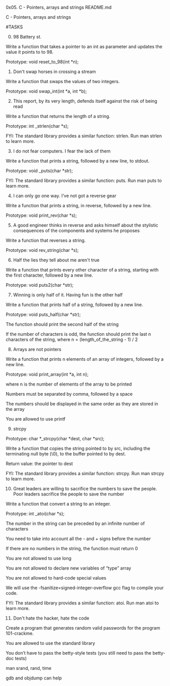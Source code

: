 0x05. C - Pointers, arrays and strings
README.md


 C - Pointers, arrays and strings


#TASKS


0. 98 Battery st.


Write a function that takes a pointer to an int as parameter and updates the value it points to to 98.


Prototype: void reset_to_98(int *n);


1. Don't swap horses in crossing a stream


Write a function that swaps the values of two integers.


Prototype: void swap_int(int *a, int *b);


2. This report, by its very length, defends itself against the risk of being read


Write a function that returns the length of a string.


Prototype: int _strlen(char *s);

FYI: The standard library provides a similar function: strlen. Run man strlen to learn more.


3. I do not fear computers. I fear the lack of them


Write a function that prints a string, followed by a new line, to stdout.


Prototype: void _puts(char *str);

FYI: The standard library provides a similar function: puts. Run man puts to learn more.


4. I can only go one way. I've not got a reverse gear


Write a function that prints a string, in reverse, followed by a new line.


Prototype: void print_rev(char *s);


5. A good engineer thinks in reverse and asks himself about the stylistic consequences of the components and systems he proposes


Write a function that reverses a string.


Prototype: void rev_string(char *s);


6. Half the lies they tell about me aren't true


Write a function that prints every other character of a string, starting with the first character, followed by a new line.


Prototype: void puts2(char *str);


7. Winning is only half of it. Having fun is the other half


Write a function that prints half of a string, followed by a new line.


Prototype: void puts_half(char *str);

The function should print the second half of the string

If the number of characters is odd, the function should print the last n characters of the string, where n = (length_of_the_string - 1) / 2


8. Arrays are not pointers


Write a function that prints n elements of an array of integers, followed by a new line.


Prototype: void print_array(int *a, int n);

where n is the number of elements of the array to be printed

Numbers must be separated by comma, followed by a space

The numbers should be displayed in the same order as they are stored in the array

You are allowed to use printf


9. strcpy


Prototype: char *_strcpy(char *dest, char *src);

Write a function that copies the string pointed to by src, including the terminating null byte (\0), to the buffer pointed to by dest.


Return value: the pointer to dest

FYI: The standard library provides a similar function: strcpy. Run man strcpy to learn more.


10. Great leaders are willing to sacrifice the numbers to save the people. Poor leaders sacrifice the people to save the number

Write a function that convert a string to an integer.


Prototype: int _atoi(char *s);

The number in the string can be preceded by an infinite number of characters

You need to take into account all the - and + signs before the number

If there are no numbers in the string, the function must return 0

You are not allowed to use long

You are not allowed to declare new variables of “type” array

You are not allowed to hard-code special values

We will use the -fsanitize=signed-integer-overflow gcc flag to compile your code.

FYI: The standard library provides a similar function: atoi. Run man atoi to learn more.


11. Don't hate the hacker, hate the code


Create a program that generates random valid passwords for the program 101-crackme.


You are allowed to use the standard library

You don’t have to pass the betty-style tests (you still need to pass the betty-doc tests)

man srand, rand, time

gdb and objdump can help
